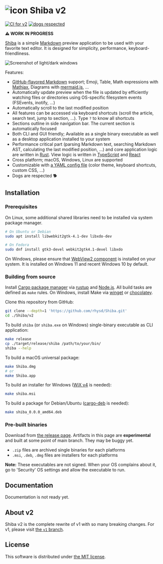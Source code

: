 ![icon](assets/icon.iconset/icon_64x64.png) Shiba v2
====================================================
[![CI for v2][ci-badge]][ci]
[![dogs respected][shiba-badge]][shiba]

**:warning: WORK IN PROGRESS**

[Shiba][shiba] is a simple [Markdown][gh-markdown] preview application to be used with your favorite text editor.
It is designed for simplicity, performance, keyboard-friendliness.

![Screenshot of light/dark windows](https://raw.githubusercontent.com/rhysd/ss/master/Shiba/main.jpg)

Features:

- [GitHub-flavored Markdown][gfm] support; Emoji, Table, Math expressions with [Mathjax][mathjax], Diagrams with [mermaid.js][mermaid], ...
- Automatically update preview when the file is updated by efficiently watching files or directories using OS-specific filesystem
  events (FSEvents, inotify, ...)
- Automatically scroll to the last modified position
- All features can be accessed via keyboard shortcuts (scroll the article, search text, jump to section, ...). Type `?` to know
  all shortcuts
- Sections outline in side navigation bar. The current section is automatically focused
- Both CLI and GUI friendly; Available as a single binary executable as well as a desktop application installed to your system
- Performance critical part (parsing Markdown text, searching Markdown AST, calculating the last modified position, ...) and
  core application logic are written in [Rust][rust]. View logic is written in [TypeScript][ts] and [React][react]
- Cross platform; macOS, Windows, Linux are supported
- Customizable with [a YAML config file](./src/assets/default_config.yml) (color theme, keyboard shortcuts, custom CSS, ...)
- Dogs are respected :dog2:

## Installation

### Prerequisites

On Linux, some additional shared libraries need to be installed via system package manager.

```sh
# On Ubuntu or Debian
sudo apt install libwebkit2gtk-4.1-dev libxdo-dev

# On Fedora
sudo dnf install gtk3-devel webkit2gtk4.1-devel libxdo
```

On Windows, please ensure that [WebView2 component][webview2] is installed on your system. It is installed on Windows 11
and recent Windows 10 by default.

### Building from source

Install [Cargo package manager][cargo] via [rustup][] and [Node.js][nodejs]. All build tasks are defined as `make` rules.
On Windows, install Make via [winget][winget-make] or [chocolatey][choco-make].

Clone this repository from GitHub:

```sh
git clone --depth=1 'https://github.com/rhysd/Shiba.git'
cd ./Shiba/v2
```

To build `shiba` (or `shiba.exe` on Windows) single-binary executable as CLI application:

```sh
make release
cp ./target/release/shiba /path/to/your/bin/
shiba --help
```

To build a macOS universal package:

```sh
make Shiba.dmg
# or
make Shiba.app
```

To build an installer for Windows ([WiX v4][wix] is needed):

```sh
make shiba.msi
```

To build a package for Debian/Ubuntu ([cargo-deb][] is needed):

```sh
make shiba_0.0.0_amd64.deb
```

### Pre-built binaries

Download from [the release page](https://github.com/rhysd/Shiba/releases/tag/unreleased). Artifacts in this page are
**experimental** and built at some point of main branch. They may be buggy yet.

- `.zip` files are archived single binaries for each platforms
- `.msi`, `.deb`, `.dmg` files are installers for each platforms

**Note:** These executables are not signed. When your OS complains about it, go to 'Security' OS settings and allow the
executable to run.

## Documentation

Documentation is not ready yet.

## About v2

Shiba v2 is the complete rewrite of v1 with so many breaking changes. For v1, please visit [the `v1` branch][v1].

## License

This software is distributed under [the MIT license](./LICENSE).

[ci]: https://github.com/rhysd/Shiba/actions/workflows/ci.yml
[ci-badge]: https://github.com/rhysd/Shiba/actions/workflows/ci.yml/badge.svg
[shiba-badge]: https://img.shields.io/badge/dogs-respected-brightgreen.svg?longCache=true&style=flat
[shiba]: https://github.com/rhysd/Shiba
[gh-markdown]: https://docs.github.com/en/get-started/writing-on-github/getting-started-with-writing-and-formatting-on-github/basic-writing-and-formatting-syntax
[gfm]: https://github.github.com/gfm/
[mathjax]: https://www.mathjax.org/
[mermaid]: https://mermaid.js.org/
[rust]: https://www.rust-lang.org/ja
[ts]: https://www.typescriptlang.org/
[react]: https://react.dev/
[webview2]: https://developer.microsoft.com/en-us/microsoft-edge/webview2/
[cargo]: https://doc.rust-lang.org/cargo/
[rustup]: https://rustup.rs/
[nodejs]: https://nodejs.org/en
[winget-make]: https://winget.run/pkg/GnuWin32/Make
[choco-make]: https://community.chocolatey.org/packages/make
[wix]: https://wixtoolset.org/
[cargo-deb]: https://github.com/kornelski/cargo-deb
[v1]: https://github.com/rhysd/Shiba/tree/v1
